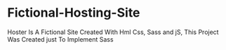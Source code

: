 # Fictional-Hosting-Site
Hoster Is A Fictional Site Created With Hml Css, Sass and jS, This Project Was Created just To Implement Sass 
